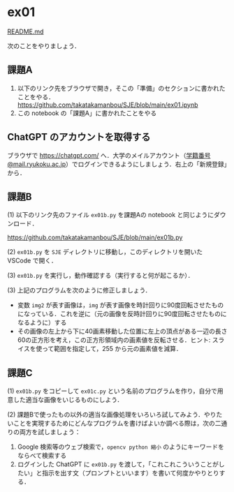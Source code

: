 # ex01

[README.md](./README.md)

次のことをやりましょう．

## 課題A

1. 以下のリンク先をブラウザで開き，そこの「準備」のセクションに書かれたことをやる．
https://github.com/takatakamanbou/SJE/blob/main/ex01.ipynb
1. この notebook の「課題A」に書かれたことをやる

## ChatGPT のアカウントを取得する

ブラウザで https://chatgpt.com/ へ．大学のメイルアカウント（学籍番号@mail.ryukoku.ac.jp）でログインできるようにしましょう．右上の「新規登録」から．

## 課題B

(1) 以下のリンク先のファイル `ex01b.py` を課題Aの notebook と同じようにダウンロード．

https://github.com/takatakamanbou/SJE/blob/main/ex01b.py

(2) `ex01b.py` を `SJE` ディレクトリに移動し，このディレクトリを開いた VSCode で開く．

(3) `ex01b.py` を実行し，動作確認する（実行すると何が起こるか）．

(3) 上記のプログラムを次のように修正しましょう．

- 変数 `img2` が表す画像は，`img` が表す画像を時計回りに90度回転させたものになっている．これを逆に（元の画像を反時計回りに90度回転させたものになるように）する
- その画像の左上から下に40画素移動した位置に左上の頂点がある一辺の長さ60の正方形を考え，この正方形領域内の画素値を反転させる．ヒント: スライスを使って範囲を指定して，255 から元の画素値を減算．

## 課題C

(1) `ex01b.py` をコピーして `ex01c.py` という名前のプログラムを作り，自分で用意した適当な画像をいじるものにしよう．

(2) 課題Bで使ったもの以外の適当な画像処理をいろいろ試してみよう．やりたいことを実現するためにどんなプログラムを書けばよいか調べる際は，次の二通りの両方を試しましょう：
1. Google 検索等のウェブ検索で，`opencv python 縮小` のようにキーワードをならべて検索する
1. ログインした ChatGPT に `ex01b.py` を渡して，「これこれこういうことがしたい」と指示を出す文（プロンプトといいます）を書いて何度かやりとりする．